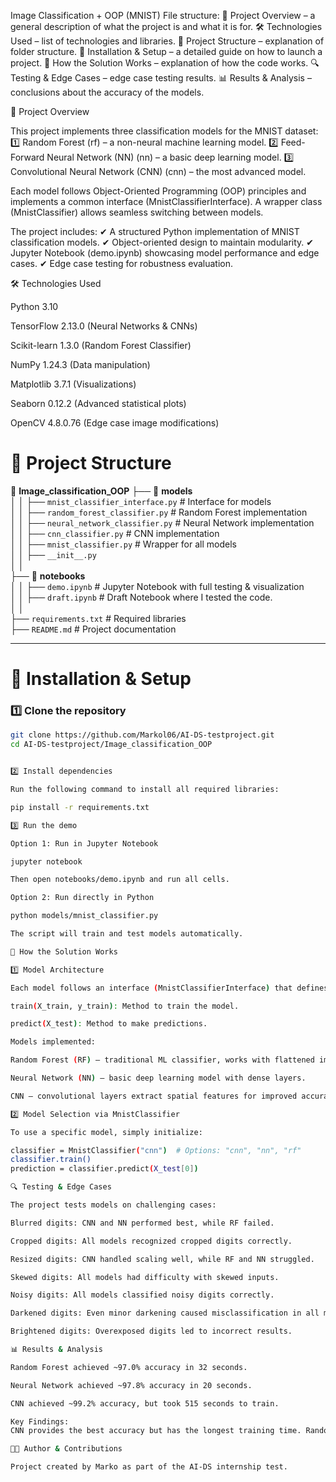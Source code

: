 Image Classification + OOP (MNIST)
File structure:
📌 Project Overview – a general description of what the project is and what it is for.
🛠 Technologies Used – list of technologies and libraries.
📁 Project Structure – explanation of folder structure.
🚀 Installation & Setup – a detailed guide on how to launch a project.
🎯 How the Solution Works – explanation of how the code works.
🔍 Testing & Edge Cases – edge case testing results.
📊 Results & Analysis – conclusions about the accuracy of the models.

📌 Project Overview

This project implements three classification models for the MNIST dataset:
1️⃣ Random Forest (rf) – a non-neural machine learning model.
2️⃣ Feed-Forward Neural Network (NN) (nn) – a basic deep learning model.
3️⃣ Convolutional Neural Network (CNN) (cnn) – the most advanced model.

Each model follows Object-Oriented Programming (OOP) principles and implements a common interface (MnistClassifierInterface).
A wrapper class (MnistClassifier) allows seamless switching between models.

The project includes:
✔ A structured Python implementation of MNIST classification models.
✔ Object-oriented design to maintain modularity.
✔ Jupyter Notebook (demo.ipynb) showcasing model performance and edge cases.
✔ Edge case testing for robustness evaluation.

🛠 Technologies Used

Python 3.10

TensorFlow 2.13.0 (Neural Networks & CNNs)

Scikit-learn 1.3.0 (Random Forest Classifier)

NumPy 1.24.3 (Data manipulation)

Matplotlib 3.7.1 (Visualizations)

Seaborn 0.12.2 (Advanced statistical plots)

OpenCV 4.8.0.76 (Edge case image modifications)

# 📁 Project Structure

📂 **Image_classification_OOP**
 ├── 📂 **models**  
 │   │   ├── `mnist_classifier_interface.py`  # Interface for models  
 │   │   ├── `random_forest_classifier.py`    # Random Forest implementation  
 │   │   ├── `neural_network_classifier.py`   # Neural Network implementation  
 │   │   ├── `cnn_classifier.py`              # CNN implementation  
 │   │   ├── `mnist_classifier.py`            # Wrapper for all models  
 │   │   ├── `__init__.py`  
 │   │  
 ├── 📂 **notebooks**  
 │   │   ├── `demo.ipynb`  # Jupyter Notebook with full testing & visualization  
 │   │   ├── `draft.ipynb`  # Draft Notebook where I tested the code.  
 │   │  
 ├── `requirements.txt`  # Required libraries  
 ├── `README.md`  # Project documentation  

---

# 🚀 Installation & Setup

### 1️⃣ **Clone the repository**
```bash
git clone https://github.com/Markol06/AI-DS-testproject.git
cd AI-DS-testproject/Image_classification_OOP


2️⃣ Install dependencies

Run the following command to install all required libraries:

pip install -r requirements.txt

3️⃣ Run the demo

Option 1: Run in Jupyter Notebook

jupyter notebook

Then open notebooks/demo.ipynb and run all cells.

Option 2: Run directly in Python

python models/mnist_classifier.py

The script will train and test models automatically.

🎯 How the Solution Works

1️⃣ Model Architecture

Each model follows an interface (MnistClassifierInterface) that defines:

train(X_train, y_train): Method to train the model.

predict(X_test): Method to make predictions.

Models implemented:

Random Forest (RF) – traditional ML classifier, works with flattened images.

Neural Network (NN) – basic deep learning model with dense layers.

CNN – convolutional layers extract spatial features for improved accuracy.

2️⃣ Model Selection via MnistClassifier

To use a specific model, simply initialize:

classifier = MnistClassifier("cnn")  # Options: "cnn", "nn", "rf"
classifier.train()
prediction = classifier.predict(X_test[0])

🔍 Testing & Edge Cases

The project tests models on challenging cases:

Blurred digits: CNN and NN performed best, while RF failed.

Cropped digits: All models recognized cropped digits correctly.

Resized digits: CNN handled scaling well, while RF and NN struggled.

Skewed digits: All models had difficulty with skewed inputs.

Noisy digits: All models classified noisy digits correctly.

Darkened digits: Even minor darkening caused misclassification in all models.

Brightened digits: Overexposed digits led to incorrect results.

📊 Results & Analysis

Random Forest achieved ~97.0% accuracy in 32 seconds.

Neural Network achieved ~97.8% accuracy in 20 seconds.

CNN achieved ~99.2% accuracy, but took 515 seconds to train.

Key Findings:
CNN provides the best accuracy but has the longest training time. Random Forest is the fastest but less accurate. All models struggle with darkened and brightened digits.

👨‍💻 Author & Contributions

Project created by Marko as part of the AI-DS internship test.


